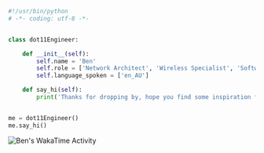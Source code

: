 ```python
#!/usr/bin/python
# -*- coding: utf-8 -*-


class dot11Engineer:

    def __init__(self):
        self.name = 'Ben'
        self.role = ['Network Architect', 'Wireless Specialist', 'Software Engineer']
        self.language_spoken = ['en_AU']

    def say_hi(self):
        print('Thanks for dropping by, hope you find some inspiration from my work.')


me = dot11Engineer()
me.say_hi()
```

 
<!--START_SECTION:waka-->
<img
  src="https://github.com/benea11/benea11/blob/main/images/stat.svg"
  alt="Ben's WakaTime Activity"
/>
<!--END_SECTION:waka-->  



